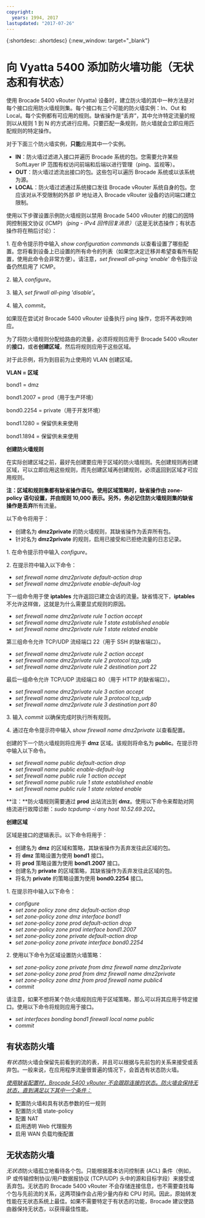 ```yaml
---
copyright:
  years: 1994, 2017
lastupdated: "2017-07-26"
---
```


{:shortdesc: .shortdesc}
{:new_window: target="_blank"}

# 向 Vyatta 5400 添加防火墙功能（无状态和有状态）

使用 Brocade 5400 vRouter (Vyatta) 设备时，建立防火墙的其中一种方法是对每个接口应用防火墙规则集。每个接口有三个可能的防火墙实例：In、Out 和 Local。每个实例都有可应用的规则。缺省操作是“丢弃”，其中允许特定流量的规则以从规则 1 到 N 的方式进行应用。只要匹配一条规则，防火墙就会立即应用匹配规则的特定操作。

对于下面三个防火墙实例，**只能**应用其中一个实例。

* **IN**：防火墙过滤进入接口并遍历 Brocade 系统的包。您需要允许某些 SoftLayer IP 范围有权访问前端和后端以进行管理（ping、监视等）。
* **OUT**：防火墙过滤流出接口的包。这些包可以遍历 Brocade 系统或以该系统为源。
* **LOCAL**：防火墙过滤通过系统接口发往 Brocade vRouter 系统自身的包。您应该对从不受限制的外部 IP 地址进入 Brocade vRouter 设备的访问端口建立限制。

使用以下步骤设置示例防火墙规则以禁用 Brocade 5400 vRouter 的接口的因特网控制报文协议 (ICMP)*（ping - IPv4 回传回复消息）*（这是无状态操作；有状态操作将在稍后讨论）：

1\. 在命令提示符中输入 *show configuration commands* 以查看设置了哪些配置。您将看到设备上已设置的所有命令的列表（如果您决定迁移并希望查看所有配置，使用此命令会非常方便）。请注意，*set firewall all-ping 'enable'* 命令指示设备仍然启用了 ICMP。

2\. 输入 *configure*。

3\. 输入 *set firwall all-ping 'disable'*。

4\. 输入 *commit*。

如果现在尝试对 Brocade 5400 vRouter 设备执行 ping 操作，您将不再收到响应。

为了将防火墙规则分配给路由的流量，必须将规则应用于 Brocade 5400 vRouter 的**接口**，或者**创建区域**，然后将规则应用于这些区域。

对于此示例，将为到目前为止使用的 VLAN 创建区域。

**VLAN = 区域**

bond1 = dmz

bond1.2007 = prod（用于生产环境）

bond0.2254 = private（用于开发环境）

bond1.1280 = 保留供未来使用

bond1.1894 = 保留供未来使用

**创建防火墙规则**

在实际创建区域之前，最好先创建要应用于区域的防火墙规则。先创建规则再创建区域，可以立即应用这些规则，而先创建区域再创建规则，必须返回到区域才可应用规则。

**注：**区域和规则集都有缺省操作语句。使用区域策略时，缺省操作由 zone-policy 语句设置，并由规则 10,000 表示。另外，务必记住防火墙规则集的缺省操作是**丢弃**所有流量。

以下命令将用于：

* 创建名为 **dmz2private** 的防火墙规则，其缺省操作为丢弃所有包。
* 针对名为 **dmz2private** 的规则，启用已接受和已拒绝流量的日志记录。


1\. 在命令提示符中输入 *configure*。

2\. 在提示符中输入以下命令：

  * *set firewall name dmz2private default-action drop*
  * *set firewall name dmz2private enable-default-log*

下一组命令用于使 **iptables** 允许返回已建立会话的流量。缺省情况下，**iptables** 不允许这样做，这就是为什么需要显式规则的原因。

  * *set firewall name dmz2private rule 1 action accept*
  * *set firewall name dmz2private rule 1 state established enable*
  * *set firewall name dmz2private rule 1 state related enable*

第三组命令允许 TCP/UDP 流经端口 22（用于 SSH 的缺省端口）。

  * *set firewall name dmz2private rule 2 action accept*
  * *set firewall name dmz2private rule 2 protocol tcp_udp*
  * *set firewall name dmz2private rule 2 destination port 22*

最后一组命令允许 TCP/UDP 流经端口 80（用于 HTTP 的缺省端口）。

  * *set firewall name dmz2private rule 3 action accept*
  * *set firewall name dmz2private rule 3 protocol tcp_udp*
  * *set firewall name dmz2private rule 3 destination port 80*

3\. 输入 *commit* 以确保完成时执行所有规则。

4\. 通过在命令提示符中输入 *show firewall name dmz2private* 以查看配置。

创建的下一个防火墙规则将应用于 **dmz** 区域。该规则将命名为 **public**。在提示符中输入以下命令。

  * *set firewall name public default-action drop*
  * *set firewall name public enable-default-log*
  * *set firewall name public rule 1 action accept*
  * *set firewall name public rule 1 state established enable*
  * *set firewall name public rule 1 state related enable*

**注：**防火墙规则需要通过 **prod** 出站流出到 **dmz**。使用以下命令来帮助对网络流进行故障诊断：*sudo tcpdump -i any host 10.52.69.202*。

**创建区域**

区域是接口的逻辑表示。以下命令将用于：

* 创建名为 **dmz** 的区域和策略，其缺省操作为丢弃发往此区域的包。
* 将 **dmz** 策略设置为使用 **bond1** 接口。
* 将 **prod** 策略设置为使用 **bond1.2007** 接口。
* 创建名为 **private** 的区域策略，其缺省操作为丢弃发往此区域的包。
* 将名为 **private** 的策略设置为使用 **bond0.2254** 接口。

1\. 在提示符中输入以下命令：

* *configure*
* *set zone policy zone dmz default-action drop*
* *set zone-policy zone dmz interface bond1*
* *set zone-policy zone prod default-action drop*
* *set zone-policy zone prod interface bond1.2007*
* *set zone-policy zone private default-action drop*
* *set zone-policy zone private interface bond0.2254*

2\. 使用以下命令为区域设置防火墙策略：

* *set zone-policy zone private from dmz firewall name dmz2private*
* *set zone-policy zone prod from dmz firewall name dmz2private*
* *set zone-policy zone dmz from prod firewall name public4*
* *commit*

请注意，如果不想将某个防火墙规则应用于区域策略，那么可以将其应用于特定接口。使用以下命令将规则应用于接口。

* *set interfaces bonding bond1 firewall local name public*
* *commit*

## 有状态防火墙

*有状态*防火墙会保留先前看到的流的表，并且可以根据与先前包的关系来接受或丢弃包。一般来说，在应用程序流量很普遍的情况下，会首选有状态防火墙。 

<span style="text-decoration: underline">*使用缺省配置时，Brocade 5400 vRouter 不会跟踪连接的状态。防火墙会保持无状态，直到满足以下其中一个条件：*</span>

* 配置防火墙和具有状态参数的任一规则
* 配置防火墙 state-policy
* 配置 NAT
* 启用透明 Web 代理服务
* 启用 WAN 负载均衡配置

## 无状态防火墙

*无状态*防火墙孤立地看待各个包。只能根据基本访问控制表 (ACL) 条件（例如，IP 或传输控制协议/用户数据报协议 (TCP/UDP) 头中的源和目标字段）来接受或丢弃包。无状态的 Brocade 5400 vRouter 不会存储连接信息，也不需要查找每个包与先前流的关系，这两项操作会占用少量内存和 CPU 时间。因此，原始转发性能在无状态系统上最佳。如果不需要特定于有状态的功能，Brocade 建议使路由器保持无状态，以获得最佳性能。
